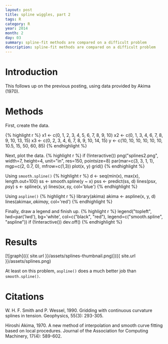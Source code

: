 ```yaml
---
layout: post
title: spline wiggles, part 2
tags: R
category: R
year: 2014
month: 2
day: 03
summary: spline-fit methods are compared on a difficult problem
description: spline-fit methods are compared on a difficult problem
---
```


# Introduction 

This follows up on the previous posting, using data provided by Akima (1970).

# Methods

First, create the data.

{% highlight r %} 
x1 <- c(0, 1, 2, 3, 4, 5, 6, 7,  8,  9, 10)
x2 <- c(0, 1, 3, 4, 6, 7, 8, 9, 10, 13, 15)
x3 <- c(0, 2, 3, 4, 6, 7, 8, 9, 10, 14, 15)
y <- c(10, 10, 10, 10, 10, 10, 10.5, 15, 50, 60, 85)
{% endhighlight %}

Next, plot the data.
{% highlight r %} 
if (!interactive()) png("splines2.png", width=7, height=4, unit="in", res=150, pointsize=8)
par(mar=c(3, 3, 1, 1), mgp=c(2, 0.7, 0), mfrow=c(1,3))
plot(x, y)
grid()
{% endhighlight %}

Using ``smooth.spline()``
{% highlight r %} 
d <- seq(min(x), max(x), length.out=100)
ss <- smooth.spline(y ~ x)
pss <- predict(ss, d)
lines(ps$x, ps$y)
s <- spline(x, y)
lines(s$x, s$y, col='blue')
{% endhighlight %}

Using ``aspline()``
{% highlight r %} 
library(akima)
akima <- aspline(x, y, d)
lines(akima$x, akima$y, col='red')
{% endhighlight %}

Finally, draw a legend and finish up.
{% highlight r %} 
legend("topleft", lwd=par('lwd'), bg='white',
       col=c("black", "red"),
       legend=c("smooth.spline", "aspline"))
if (!interactive()) dev.off()
{% endhighlight %}

# Results

[![graph]({{ site.url }}/assets/splines-thumbnail.png)]({{ site.url }}/assets/splines.png)

At least on this problem, ``aspline()`` does a much better job than ``smooth.spline()``.

# Citations

W. H. F. Smith and P. Wessel, 1990.  Gridding with continuous curvature splines in tension.  Geophysics, 55(3): 293-305.

Hiroshi Akima, 1970.  A new method of interpolation and smooth curve fitting based on local procedures.  Journal of the Association for Computing Machinery, 17(4): 589-602.
 


